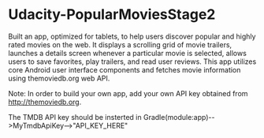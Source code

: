 # Udacity-PopularMoviesStage2
Built an app, optimized for tablets, to help users discover popular and highly rated movies on the web. It displays a scrolling grid of movie trailers, launches a details screen whenever a particular movie is selected, allows users to save favorites, play trailers, and read user reviews. This app utilizes core Android user interface components and fetches movie information using themoviedb.org web API.


Note: In order to build your own app, add your own API key obtained from http://themoviedb.org.
	  
The TMDB API key should be insterted in Gradle(module:app)-->MyTmdbApiKey-->"API_KEY_HERE"
